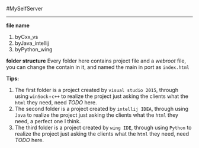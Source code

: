 #MySelfServer
* * *
__file name__
1. byCxx_vs
2. byJava_intellij
3. byPython_wing

__folder structure__
Every folder here contains project file and a _webroot_ file, you can change the contain in it, and named the main in port as ``index.html``

__Tips:__
1. The first folder is a project created by ``visual studio 2015``, through using ``winSock``+``c++`` to realize the project just asking the clients what the ``html`` they need, need _TODO_ here.
2. The second folder is a project created by ``intellij IDEA``, through using ``Java`` to realize the project just asking the clients what the ``html`` they need, a perfect one I think.
3. The third folder is a project created by ``wing IDE``, through using ``Python`` to realize the project just asking the clients what the ``html`` they need, need _TODO_ here.
